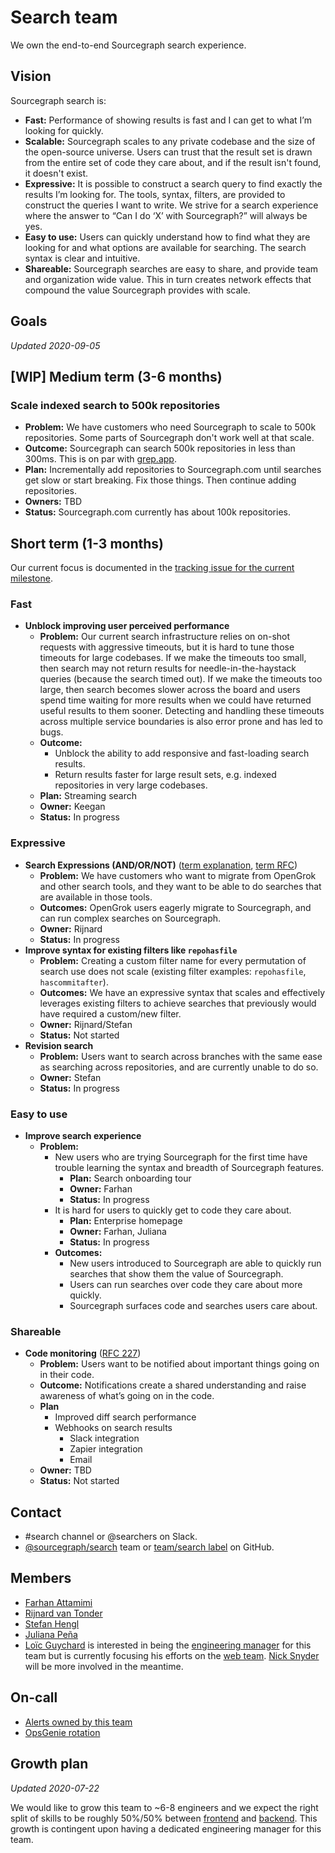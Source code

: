 # Search team

We own the end-to-end Sourcegraph search experience.

## Vision

Sourcegraph search is:

- **Fast:** Performance of showing results is fast and I can get to what I’m looking for quickly.
- **Scalable:** Sourcegraph scales to any private codebase and the size of the open-source universe. Users can trust that the result set is drawn from the entire set of code they care about, and if the result isn't found, it doesn't exist.
- **Expressive:** It is possible to construct a search query to find exactly the results I’m looking for. The tools, syntax, filters, are provided to construct the queries I want to write. We strive for a search experience where the answer to “Can I do ‘X’ with Sourcegraph?” will always be yes.
- **Easy to use:** Users can quickly understand how to find what they are looking for and what options are available for searching. The search syntax is clear and intuitive.
- **Shareable:** Sourcegraph searches are easy to share, and provide team and organization wide value. This in turn creates network effects that compound the value Sourcegraph provides with scale.

## Goals

_Updated 2020-09-05_

## [WIP] Medium term (3-6 months)

### Scale indexed search to 500k repositories
   - **Problem:** We have customers who need Sourcegraph to scale to 500k repositories. Some parts of Sourcegraph don't work well at that scale.
   - **Outcome:** Sourcegraph can search 500k repositories in less than 300ms. This is on par with [grep.app](https://grep.app).
   - **Plan:** Incrementally add repositories to Sourcegraph.com until searches get slow or start breaking. Fix those things. Then continue adding repositories.
   - **Owners:** TBD
   - **Status:** Sourcegraph.com currently has about 100k repositories.

## Short term (1-3 months)

Our current focus is documented in the [tracking issue for the current milestone](https://github.com/sourcegraph/sourcegraph/issues?q=is%3Aopen+is%3Aissue+label%3Atracking+label%3Ateam%2Fsearch).

### Fast

- **Unblock improving user perceived performance**
  - **Problem:** Our current search infrastructure relies on on-shot requests with aggressive timeouts, but it is hard to tune those timeouts for large codebases. If we make the timeouts too small, then search may not return results for needle-in-the-haystack queries (because the search timed out). If we make the timeouts too large, then search becomes slower across the board and users spend time waiting for more results when we could have returned useful results to them sooner. Detecting and handling these timeouts across multiple service boundaries is also error prone and has led to bugs.
  - **Outcome:** 
      - Unblock the ability to add responsive and fast-loading search results. 
      - Return results faster for large result sets, e.g. indexed repositories in very large codebases.
  - **Plan:** Streaming search
  - **Owner:** Keegan
  - **Status:** In progress

### Expressive

- **Search Expressions (AND/OR/NOT)** ([term explanation](https://github.com/sourcegraph/sourcegraph/issues/13126), [term RFC](https://docs.google.com/document/d/1SHky6nodPs1w_zRXz24jB2nq5LbMCJl1u7hcLTGHDL8/edit#))
  - **Problem:** We have customers who want to migrate from OpenGrok and other search tools, and they want to be able to do searches that are available in those tools.
  - **Outcomes:** OpenGrok users eagerly migrate to Sourcegraph, and can run complex searches on Sourcegraph.
  - **Owner:** Rijnard
  - **Status:** In progress
- **Improve syntax for existing filters like `repohasfile`**
  - **Problem:** Creating a custom filter name for every permutation of search use does not scale (existing filter examples: `repohasfile`, `hascommitafter`).
  - **Outcomes:** We have an expressive syntax that scales and effectively leverages existing filters to achieve searches that previously would have required a custom/new filter.
  - **Owner:** Rijnard/Stefan
  - **Status:** Not started
- **Revision search**
  - **Problem:** Users want to search across branches with the same ease as searching across repositories, and are currently unable to do so.
  - **Owner:** Stefan
  - **Status:** In progress

### Easy to use

- **Improve search experience**
  - **Problem:**
      - New users who are trying Sourcegraph for the first time have trouble learning the syntax and breadth of Sourcegraph features.
          - **Plan:** Search onboarding tour
          - **Owner:** Farhan
          - **Status:** In progress
      - It is hard for users to quickly get to code they care about.
          - **Plan:** Enterprise homepage
          - **Owner:** Farhan, Juliana
          - **Status:** In progress
    - **Outcomes:**
      - New users introduced to Sourcegraph are able to quickly run searches that show them the value of Sourcegraph.
      - Users can run searches over code they care about more quickly.
      - Sourcegraph surfaces code and searches users care about.

### Shareable

- **Code monitoring** ([RFC 227](https://docs.google.com/document/d/1_R5DgpUkxyZilsJ9vBQm5cvRPT2udc3tZIPg2q3cnZU/edit))
  - **Problem:** Users want to be notified about important things going on in their code.
  - **Outcome:** Notifications create a shared understanding and raise awareness of what’s going on in the code.
  - **Plan**
      - Improved diff search performance
      - Webhooks on search results
          - Slack integration
          - Zapier integration
          - Email
  - **Owner:** TBD
  - **Status:** Not started

## Contact

- #search channel or @searchers on Slack.
- [@sourcegraph/search](https://github.com/orgs/sourcegraph/teams/search) team or [team/search label](https://github.com/sourcegraph/sourcegraph/issues?q=is%3Aissue+is%3Aopen+label%3Ateam%2Fsearch+) on GitHub.

## Members

- [Farhan Attamimi](../../../company/team/index.md#farhan-attamimi)
- [Rijnard van Tonder](../../../company/team/index.md#rijnard-van-tonder)
- [Stefan Hengl](../../../company/team/index.md#stefan-hengl-he-him)
- [Juliana Peña](../../../company/team/index.md#juliana-peña-she-her)
- [Loïc Guychard](../../../company/team/index.md#loic-guychard) is interested in being the [engineering manager](../roles.md#engineering-manager) for this team but is currently focusing his efforts on the [web team](../web/index.md). [Nick Snyder](../../../company/team/index.md#nick-snyder-he-him) will be more involved in the meantime.

## On-call

- [Alerts owned by this team](https://sourcegraph.com/search?q=repo%3A%5Egithub.com%2Fsourcegraph%2Fsourcegraph%24+file%3Amonitoring%2F.*+%7B%3A%5B_%5D%2C+Owner%3A+ObservableOwnerSearch%2C+%3A%5B_%5D%7D+OR+%28%3A%5B_%5D%2C+ObservableOwnerSearch%29+count%3A1000&patternType=structural)
- [OpsGenie rotation](https://sourcegraph.app.opsgenie.com/teams/dashboard/f482ef3e-f5dc-4bef-b7c4-307e0ad30d6a)

## Growth plan

_Updated 2020-07-22_

We would like to grow this team to ~6-8 engineers and we expect the right split of skills to be roughly 50%/50% between [frontend](https://github.com/sourcegraph/careers/blob/master/job-descriptions/software-engineer-frontend.md) and [backend](https://github.com/sourcegraph/careers/blob/master/job-descriptions/software-engineer-backend.md). This growth is contingent upon having a dedicated engineering manager for this team.
